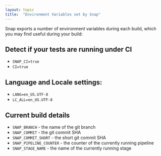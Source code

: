 ```yaml
---
layout: topic
title:  "Environment Variables set by Snap"
---
```


Snap exports a number of environment variables during each build, which you may find useful during your build:

## Detect if your tests are running under CI

* ``SNAP_CI=true``
* ``CI=true``

## Language and Locale settings:

* ``LANG=en_US.UTF-8``
* ``LC_ALL=en_US.UTF-8``

## Current build details

* ``SNAP_BRANCH`` - the name of the git branch
* ``SNAP_COMMIT`` - the git commit SHA
* ``SNAP_COMMIT_SHORT`` - the short git commit SHA
* ``SNAP_PIPELINE_COUNTER`` - the counter of the currently running pipeline
* ``SNAP_STAGE_NAME`` - the name of the currently running stage
